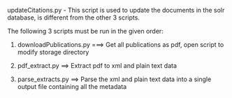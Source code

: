 updateCitations.py - This script is used to update the documents in the solr database, is different from the other 3 scripts.

The following 3 scripts must be run in the given order:

1. downloadPublications.py ===> Get all publications as pdf, open script to modify storage directory

2. pdf_extract.py ==> Extract pdf to xml and plain text data

3. parse_extracts.py ==> Parse the xml and plain text data into a single output file containing all the metadata